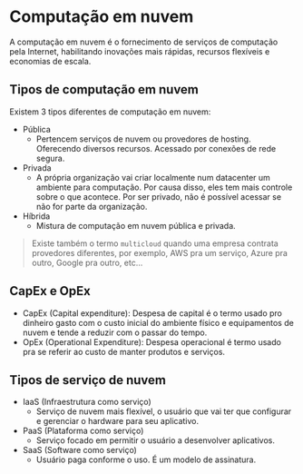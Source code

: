 # Computação em nuvem
A computação em nuvem é o fornecimento de serviços de computação pela Internet, habilitando inovações mais rápidas, recursos flexíveis e economias de escala.

## Tipos de ​computação em nuvem
Existem 3 tipos diferentes de computação em nuvem:
- Pública
  - Pertencem serviços de nuvem ou provedores de hosting. Oferecendo diversos recursos. Acessado por conexões de rede segura. 
- Privada
  - A própria organização vai criar localmente num datacenter um ambiente para computação. Por causa disso, eles tem mais controle sobre o que acontece. Por ser privado, não é possível acessar se não for parte da organização.
- Híbrida
  - Mistura de computação em nuvem pública e privada.
> Existe também o termo `multicloud` quando uma empresa contrata provedores diferentes, por exemplo, AWS pra um serviço, Azure pra outro, Google pra outro, etc...

## CapEx e OpEx
- CapEx (Capital expenditure): Despesa de capital é o termo usado pro dinheiro gasto com o custo inicial do ambiente físico e equipamentos de nuvem e tende a reduzir com o passar do tempo.
- OpEx (Operational Expenditure): Despesa operacional é termo usado pra se referir ao custo de manter produtos e serviços.

## Tipos de serviço de nuvem
- IaaS (Infraestrutura como serviço)
	- Serviço de nuvem mais flexível, o usuário que vai ter que configurar e gerenciar o hardware para seu aplicativo.
- PaaS (Plataforma como serviço)
	- Serviço focado em permitir o usuário a desenvolver aplicativos.
- SaaS (Software como serviço)
	- Usuário paga conforme o uso. É um modelo de assinatura.
